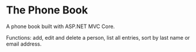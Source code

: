 # The Phone Book

A phone book built with ASP.NET MVC Core.

Functions: 
add, edit and delete a person,
list all entries,
sort by last name or email address.
